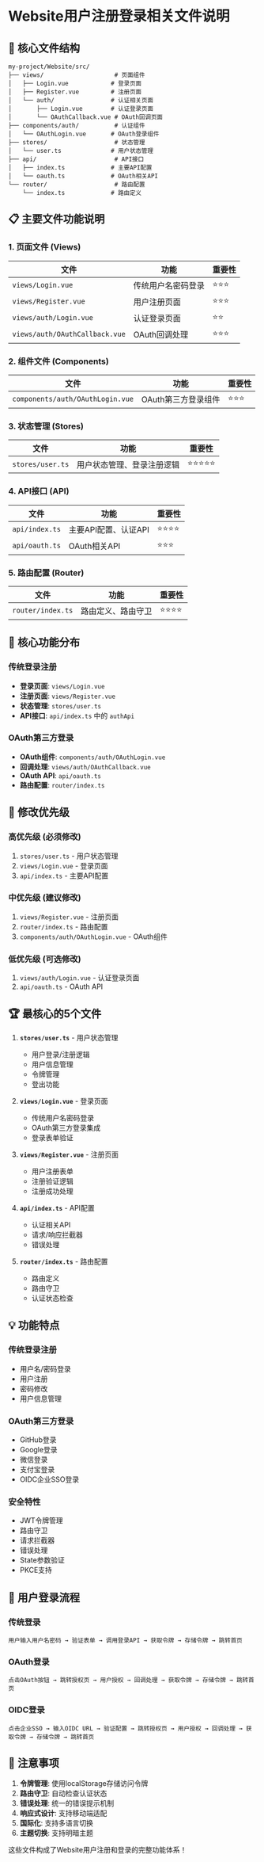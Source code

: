 # Website用户注册登录相关文件说明

## 📁 核心文件结构

```
my-project/Website/src/
├── views/                    # 页面组件
│   ├── Login.vue            # 登录页面
│   ├── Register.vue         # 注册页面
│   └── auth/                # 认证相关页面
│       ├── Login.vue        # 认证登录页面
│       └── OAuthCallback.vue # OAuth回调页面
├── components/auth/          # 认证组件
│   └── OAuthLogin.vue       # OAuth登录组件
├── stores/                   # 状态管理
│   └── user.ts              # 用户状态管理
├── api/                      # API接口
│   ├── index.ts             # 主要API配置
│   └── oauth.ts             # OAuth相关API
└── router/                   # 路由配置
    └── index.ts             # 路由定义
```

## 📋 主要文件功能说明

### 1. 页面文件 (Views)

| 文件 | 功能 | 重要性 |
|------|------|--------|
| `views/Login.vue` | 传统用户名密码登录 | ⭐⭐⭐ |
| `views/Register.vue` | 用户注册页面 | ⭐⭐⭐ |
| `views/auth/Login.vue` | 认证登录页面 | ⭐⭐ |
| `views/auth/OAuthCallback.vue` | OAuth回调处理 | ⭐⭐⭐ |

### 2. 组件文件 (Components)

| 文件 | 功能 | 重要性 |
|------|------|--------|
| `components/auth/OAuthLogin.vue` | OAuth第三方登录组件 | ⭐⭐⭐ |

### 3. 状态管理 (Stores)

| 文件 | 功能 | 重要性 |
|------|------|--------|
| `stores/user.ts` | 用户状态管理、登录注册逻辑 | ⭐⭐⭐⭐⭐ |

### 4. API接口 (API)

| 文件 | 功能 | 重要性 |
|------|------|--------|
| `api/index.ts` | 主要API配置、认证API | ⭐⭐⭐⭐ |
| `api/oauth.ts` | OAuth相关API | ⭐⭐⭐ |

### 5. 路由配置 (Router)

| 文件 | 功能 | 重要性 |
|------|------|--------|
| `router/index.ts` | 路由定义、路由守卫 | ⭐⭐⭐⭐ |

## 🔧 核心功能分布

### 传统登录注册
- **登录页面**: `views/Login.vue`
- **注册页面**: `views/Register.vue`
- **状态管理**: `stores/user.ts`
- **API接口**: `api/index.ts` 中的 `authApi`

### OAuth第三方登录
- **OAuth组件**: `components/auth/OAuthLogin.vue`
- **回调处理**: `views/auth/OAuthCallback.vue`
- **OAuth API**: `api/oauth.ts`
- **路由配置**: `router/index.ts`

## 🎯 修改优先级

### 高优先级 (必须修改)
1. `stores/user.ts` - 用户状态管理
2. `views/Login.vue` - 登录页面
3. `api/index.ts` - 主要API配置

### 中优先级 (建议修改)
1. `views/Register.vue` - 注册页面
2. `router/index.ts` - 路由配置
3. `components/auth/OAuthLogin.vue` - OAuth组件

### 低优先级 (可选修改)
1. `views/auth/Login.vue` - 认证登录页面
2. `api/oauth.ts` - OAuth API

## 🏆 最核心的5个文件

1. **`stores/user.ts`** - 用户状态管理
   - 用户登录/注册逻辑
   - 用户信息管理
   - 令牌管理
   - 登出功能

2. **`views/Login.vue`** - 登录页面
   - 传统用户名密码登录
   - OAuth第三方登录集成
   - 登录表单验证

3. **`views/Register.vue`** - 注册页面
   - 用户注册表单
   - 注册验证逻辑
   - 注册成功处理

4. **`api/index.ts`** - API配置
   - 认证相关API
   - 请求/响应拦截器
   - 错误处理

5. **`router/index.ts`** - 路由配置
   - 路由定义
   - 路由守卫
   - 认证状态检查

## 💡 功能特点

### 传统登录注册
- 用户名/密码登录
- 用户注册
- 密码修改
- 用户信息管理

### OAuth第三方登录
- GitHub登录
- Google登录
- 微信登录
- 支付宝登录
- OIDC企业SSO登录

### 安全特性
- JWT令牌管理
- 路由守卫
- 请求拦截器
- 错误处理
- State参数验证
- PKCE支持

## 🔄 用户登录流程

### 传统登录
```
用户输入用户名密码 → 验证表单 → 调用登录API → 获取令牌 → 存储令牌 → 跳转首页
```

### OAuth登录
```
点击OAuth按钮 → 跳转授权页 → 用户授权 → 回调处理 → 获取令牌 → 存储令牌 → 跳转首页
```

### OIDC登录
```
点击企业SSO → 输入OIDC URL → 验证配置 → 跳转授权页 → 用户授权 → 回调处理 → 获取令牌 → 存储令牌 → 跳转首页
```

## 📝 注意事项

1. **令牌管理**: 使用localStorage存储访问令牌
2. **路由守卫**: 自动检查认证状态
3. **错误处理**: 统一的错误提示机制
4. **响应式设计**: 支持移动端适配
5. **国际化**: 支持多语言切换
6. **主题切换**: 支持明暗主题

这些文件构成了Website用户注册和登录的完整功能体系！ 